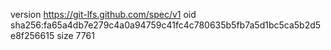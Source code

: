 version https://git-lfs.github.com/spec/v1
oid sha256:fa65a4db7e279c4a0a94759c41fc4c780635b5fb7a5d1bc5ca5b2d5e8f256615
size 7761
